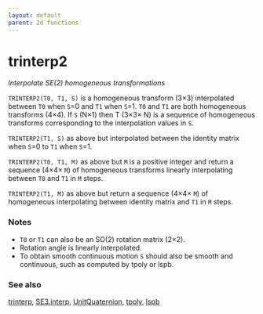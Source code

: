 ```yaml
---
layout: default
parent: 2d functions
---
```

# trinterp2
_Interpolate SE(2) homogeneous transformations_


```TRINTERP2(T0, T1, S)``` is a homogeneous transform (3&times;3) interpolated
between `T0` when `S`=0 and `T1` when `S`=1.  `T0` and `T1` are both homogeneous
transforms (4&times;4).  If `S` (N&times;1) then T (3&times;3&times; N) is a sequence of
homogeneous transforms corresponding to the interpolation values in `S`.


```TRINTERP2(T1, S)``` as above but interpolated between the identity matrix
when `S`=0 to `T1` when `S`=1.


```TRINTERP2(T0, T1, M)``` as above but `M` is a positive integer and return a
sequence (4&times;4&times; `M`) of homogeneous transforms linearly interpolating between
`T0` and `T1` in `M` steps.


```TRINTERP2(T1, M)``` as above but return a sequence (4&times;4&times; `M`) of
homogeneous interpolating between identity matrix and `T1` in `M` steps.
### Notes
* `T0` or `T1` can also be an SO(2) rotation matrix (2&times;2).
* Rotation angle is linearly interpolated.
* To obtain smooth continuous motion `S` should also be smooth and continuous,    such as computed by tpoly or lspb.

### See also

[trinterp](trinterp.md), [SE3.interp](SE3.interp.md), [UnitQuaternion](UnitQuaternion.md), [tpoly](tpoly.md), [lspb](lspb.md)
